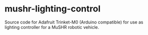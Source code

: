 # mushr-lighting-control
Source code for Adafruit Trinket-M0 (Arduino compatible) for use as lighting controller for a MuSHR robotic vehicle.
